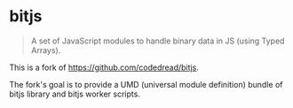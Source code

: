 # bitjs

> A set of JavaScript modules to handle binary data in JS (using Typed Arrays).

This is a fork of https://github.com/codedread/bitjs.

The fork's goal is to provide a UMD (universal module definition) bundle of bitjs library and bitjs worker scripts.
